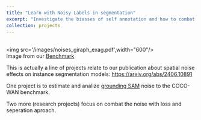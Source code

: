 ```yaml
---
title: "Learn with Noisy Labels in segmentation"
excerpt: "Investigate the biasses of self annotation and how to combat noisy labels in segmentation tasks "
collection: projects
---
```


<br/><img src='/images/noises_giraph_exag.pdf',width="600"/><br/>
Image from our [Benchmark](https://arxiv.org/abs/2406.10891)

This is actually a line of projects relate to our publication about spatial noise effects on instance segmentation models: https://arxiv.org/abs/2406.10891 


One project is to estimate and analize [grounding SAM]((https://github.com/IDEA-Research/Grounded-Segment-Anything)) noise to the COCO-WAN benchmark.

Two more (research projects) focus on combat the noise with loss and seperation aproach.